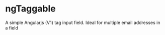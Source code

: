 # ngTaggable
A simple Angularjs (V1) tag input field. Ideal for multiple email addresses in a field

